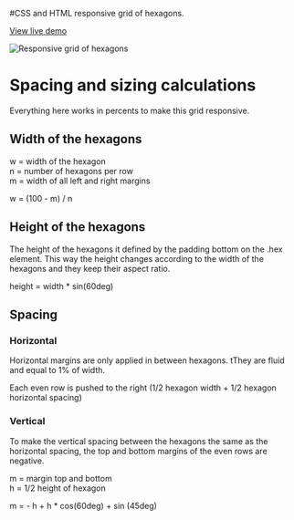 #CSS and HTML responsive grid of hexagons.

[View live demo](http://web-tiki.github.io/responsive-grid-of-hexagons/)


![Responsive grid of hexagons](http://i.imgur.com/COH7pIV.png)

# Spacing and sizing calculations
Everything here works in percents to make this grid responsive.


## Width of the hexagons
w = width of the hexagon  
n = number of hexagons per row  
m = width of all left and right margins

w = (100 - m) / n

## Height of the hexagons
The height of the hexagons it defined by the padding bottom on the .hex element. This way the height changes according to the width of the hexagons and they keep their aspect ratio.

height = width * sin(60deg)

## Spacing
### Horizontal
Horizontal margins are only applied in between hexagons. tThey are fluid and equal to 1% of width.

Each even row is pushed to the right (1/2 hexagon width + 1/2 hexagon horizontal spacing)

### Vertical
To make the vertical spacing between the hexagons the same as the horizontal spacing, the top and bottom margins of the even rows are negative.

m = margin top and bottom  
h = 1/2 height of hexagon  


m = - h + h * cos(60deg) + sin (45deg)
